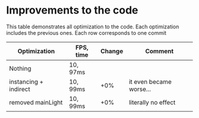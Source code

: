 # Improvements to the code

This table demonstrates all optimization to the code. Each optimization includes the previous ones. Each row corresponds to one commit

| Optimization | FPS, time | Change | Comment |
|--|--|--|--|
| Nothing | 10, 97ms | | |
| instancing + indirect | 10, 99ms | +0% | it even became worse... |
| removed mainLight | 10, 99ms | +0% | literally no effect |
